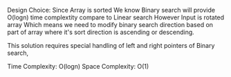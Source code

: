 Design Choice:
Since Array is sorted We know Binary search will provide O(logn) time complextity compare to Linear search
However Input is rotated array Which means we need to modify binary search direction based on part of array where it's sort direction is ascending or descending.

This solution requires special handling of left and right pointers of Binary search,

Time Complexity: O(logn)
Space Complexity: O(1)
